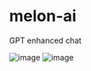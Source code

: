 # melon-ai

GPT enhanced chat

![image](https://user-images.githubusercontent.com/118130235/229019657-13c9518b-88ab-4a58-8101-c74b2262eacc.png)
![image](https://user-images.githubusercontent.com/118130235/229019669-bbb72fad-abbb-4ddd-8714-0e7981d98f99.png)
